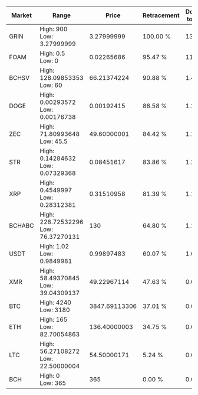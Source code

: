 | Market | Range | Price| Retracement | Doubles to 50% |
| --- | --- | --- | --- | --- |
| GRIN | High: 900<br />Low: 3.27999999 | 3.27999999 | 100.00 % | 137.70 |
| FOAM | High: 0.5<br />Low: 0 | 0.02265686 | 95.47 % | 11.03 |
| BCHSV | High: 128.09853353<br />Low: 60 | 66.21374224 | 90.88 % | 1.42 |
| DOGE | High: 0.00293572<br />Low: 0.00176738 | 0.00192415 | 86.58 % | 1.22 |
| ZEC | High: 71.80993648<br />Low: 45.5 | 49.60000001 | 84.42 % | 1.18 |
| STR | High: 0.14284632<br />Low: 0.07329368 | 0.08451617 | 83.86 % | 1.28 |
| XRP | High: 0.4549997<br />Low: 0.28312381 | 0.31510958 | 81.39 % | 1.17 |
| BCHABC | High: 228.72532296<br />Low: 76.37270131 | 130 | 64.80 % | 1.17 |
| USDT | High: 1.02<br />Low: 0.9849981 | 0.99897483 | 60.07 % | 1.00 |
| XMR | High: 58.49370845<br />Low: 39.04309137 | 49.22967114 | 47.63 % | 0.00 |
| BTC | High: 4240<br />Low: 3180 | 3847.69113306 | 37.01 % | 0.00 |
| ETH | High: 165<br />Low: 82.70054863 | 136.40000003 | 34.75 % | 0.00 |
| LTC | High: 56.27108272<br />Low: 22.50000004 | 54.50000171 | 5.24 % | 0.00 |
| BCH | High: 0<br />Low: 365 | 365 | 0.00 % | 0.00 |
